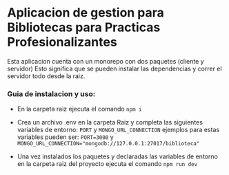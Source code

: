 # Aplicacion de gestion para Bibliotecas para Practicas Profesionalizantes

Esta aplicacion cuenta con un monorepo con dos paquetes (cliente y servidor)
Esto significa que se pueden instalar las dependencias y correr el servidor todo desde la raiz.

### Guia de instalacion y uso:

- En la carpeta raiz ejecuta el comando `npm i`

- Crea un archivo .env en la carpeta Raiz y completa las siguientes variables de entorno: `PORT` y `MONGO_URL_CONNECTION` ejemplos para estas variables pueden ser: `PORT=3000` y `MONGO_URL_CONNECTION="mongodb://127.0.0.1:27017/biblioteca"`

- Una vez instalados los paquetes y declaradas las variables de entorno en la carpeta raiz del proyecto ejecuta el comando `npm run dev`
